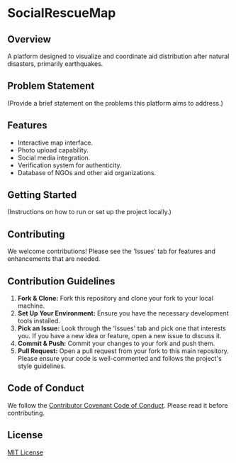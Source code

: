 # SocialRescueMap

## Overview
A platform designed to visualize and coordinate aid distribution after natural disasters, primarily earthquakes. 

## Problem Statement
(Provide a brief statement on the problems this platform aims to address.)

## Features
- Interactive map interface.
- Photo upload capability.
- Social media integration.
- Verification system for authenticity.
- Database of NGOs and other aid organizations.

## Getting Started
(Instructions on how to run or set up the project locally.)

## Contributing
We welcome contributions! Please see the 'Issues' tab for features and enhancements that are needed. 
## Contribution Guidelines

1. **Fork & Clone:** Fork this repository and clone your fork to your local machine.
2. **Set Up Your Environment:** Ensure you have the necessary development tools installed.
3. **Pick an Issue:** Look through the 'Issues' tab and pick one that interests you. If you have a new idea or feature, open a new issue to discuss it.
4. **Commit & Push:** Commit your changes to your fork and push them.
5. **Pull Request:** Open a pull request from your fork to this main repository. Please ensure your code is well-commented and follows the project's style guidelines.

## Code of Conduct

We follow the [Contributor Covenant Code of Conduct](https://www.contributor-covenant.org/version/2/0/code_of_conduct/). Please read it before contributing.

## License

[MIT License](https://opensource.org/licenses/MIT)

